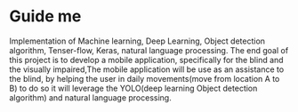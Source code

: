 # Guide me
Implementation of Machine learning, Deep Learning, Object detection algorithm, Tenser-flow, Keras, natural language processing. The end goal of this project is to develop a mobile application, specifically for the blind and the visually impaired,The mobile application will be use as an assistance to the blind, by helping the user in daily movements(move from location A to B) to do so it will leverage the YOLO(deep learning Object detection algorithm) and natural language processing.
